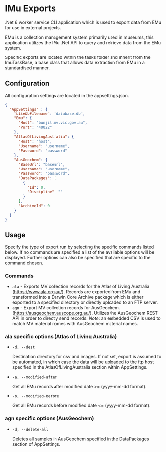 # IMu Exports
 
.Net 6 worker service CLI application which is used to export data from EMu for use in external projects.

EMu is a collection management system primarily used in museums, this application utilizes the IMu .Net API to query and retrieve data from the EMu system.

Specific exports are located within the tasks folder and inherit from the ImuTaskBase, a base class that allows data extraction from EMu in a standardised manner.

## Configuration

All configuration settings are located in the appsettings.json.

```json
{
  "AppSettings" : {
    "LiteDbFilename": "database.db",
    "Emu": {
      "Host": "bunjil.mv.vic.gov.au",
      "Port": "40022"
    },
    "AtlasOfLivingAustralia": {
      "Host": "host",
      "Username": "username",
      "Password": "password"
    },
    "AusGeochem": {
      "BaseUrl": "baseurl",
      "Username": "username",
      "Password": "password",
      "DataPackages": [
        {
          "Id": 0,
          "Discipline": ""
        }
      ],
      "ArchiveId": 0
    }
  }
}
```

## Usage

Specify the type of export run by selecting the specific commands listed below.  If no commands are specified a list of the available options will be displayed.  Further options can also be specified that are specific to the command chosen.

### Commands

* `ala` - Exports MV collection records for the Atlas of Living Australia (<https://www.ala.org.au/>). Records are exported from EMu and transformed into a Darwin Core Archive package which is either exported to a specified directory or directly uploaded to an FTP server.  
* `agn` - Export MV collection records for AusGeochem. (<https://ausgeochem.auscope.org.au/>).  Utilizes the AusGeochem REST API in order to directly send records. _Note_: an embedded CSV is used to match MV material names with AusGeochem material names.

### ala specific options (Atlas of Living Australia)

* `-d, --dest`
  
  Destination directory for csv and images. If not set, export is assumed to be automated, in which case the data will be uploaded to the ftp host specified in the AtlasOfLivingAustralia section within AppSettings.

 
* `-a, --modified-after`

  Get all EMu records after modified date >= (yyyy-mm-dd format).


* `-b, --modified-before`
 
  Get all EMu records before modified date <= (yyyy-mm-dd format).

### agn specific options (AusGeochem)

* `-d, --delete-all`

  Deletes all samples in AusGeochem specified in the DataPackages section of AppSettings.